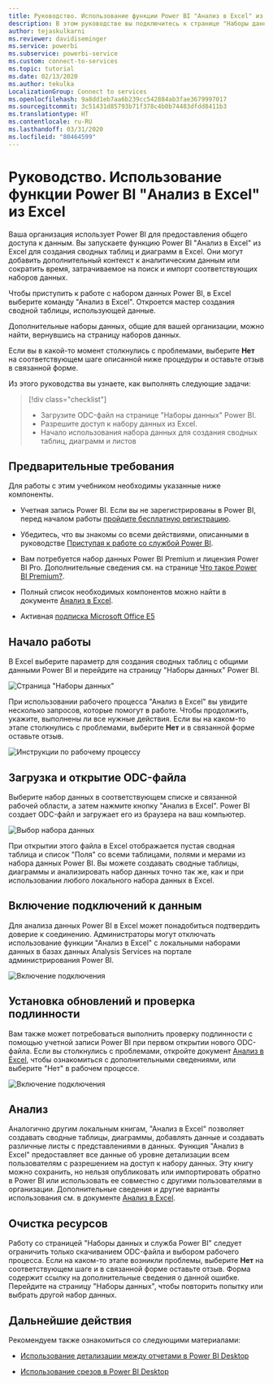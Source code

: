 ```yaml
---
title: Руководство. Использование функции Power BI "Анализ в Excel" из Excel
description: В этом руководстве вы подключитесь к странице "Наборы данных Power BI" из Excel, чтобы импортировать наборы данных в Excel.
author: tejaskulkarni
ms.reviewer: davidiseminger
ms.service: powerbi
ms.subservice: powerbi-service
ms.custom: connect-to-services
ms.topic: tutorial
ms.date: 02/13/2020
ms.author: tekulka
LocalizationGroup: Connect to services
ms.openlocfilehash: 9a8dd1eb7aa6b239cc542884ab3fae3679997017
ms.sourcegitcommit: 3c51431d85793b71f378c4b0b74483dfdd8411b3
ms.translationtype: HT
ms.contentlocale: ru-RU
ms.lasthandoff: 03/31/2020
ms.locfileid: "80464599"
---
```

# <a name="tutorial-use-power-bi-analyze-in-excel-starting-in-excel"></a>Руководство. Использование функции Power BI "Анализ в Excel" из Excel

Ваша организация использует Power BI для предоставления общего доступа к данным. Вы запускаете функцию Power BI "Анализ в Excel" из Excel для создания сводных таблиц и диаграмм в Excel. Они могут добавить дополнительный контекст к аналитическим данным или сократить время, затрачиваемое на поиск и импорт соответствующих наборов данных.

Чтобы приступить к работе с набором данных Power BI, в Excel выберите команду "Анализ в Excel". Откроется мастер создания сводной таблицы, использующей данные.  

Дополнительные наборы данных, общие для вашей организации, можно найти, вернувшись на страницу наборов данных.

Если вы в какой-то момент столкнулись с проблемами, выберите **Нет** на соответствующем шаге описанной ниже процедуры и оставьте отзыв в связанной форме.  

Из этого руководства вы узнаете, как выполнять следующие задачи:

> [!div class="checklist"]
> * Загрузите ODC-файл на странице "Наборы данных" Power BI.
> * Разрешите доступ к набору данных из Excel.
> * Начало использования набора данных для создания сводных таблиц, диаграмм и листов

## <a name="prerequisites"></a>Предварительные требования

Для работы с этим учебником необходимы указанные ниже компоненты.

* Учетная запись Power BI. Если вы не зарегистрированы в Power BI, перед началом работы [пройдите бесплатную регистрацию](https://app.powerbi.com/signupredirect?pbi_source=web).

* Убедитесь, что вы знакомы со всеми действиями, описанными в руководстве [Приступая к работе со службой Power BI](https://docs.microsoft.com/power-bi/service-get-started).

* Вам потребуется набор данных Power BI Premium и лицензия Power BI Pro. Дополнительные сведения см. на странице [Что такое Power BI Premium?](https://docs.microsoft.com/power-bi/service-premium-what-is).

* Полный список необходимых компонентов можно найти в документе [Анализ в Excel](https://docs.microsoft.com/power-bi/service-analyze-in-excel#requirements).

* Активная [подписка Microsoft Office E5](https://www.microsoft.com/microsoft-365/business/office-365-enterprise-e5-business-software?activetab=pivot%3aoverviewtab)

## <a name="get-started"></a>Начало работы

В Excel выберите параметр для создания сводных таблиц с общими данными Power BI и перейдите на страницу "Наборы данных" Power BI.

![Страница "Наборы данных"](media/service-tutorial-analyze-in-excel/tutorial-analyze-in-excel-01.png)

При использовании рабочего процесса "Анализ в Excel" вы увидите несколько запросов, которые помогут в работе. Чтобы продолжить, укажите, выполнены ли все нужные действия. Если вы на каком-то этапе столкнулись с проблемами, выберите **Нет** и в связанной форме оставьте отзыв.

![Инструкции по рабочему процессу](media/service-tutorial-analyze-in-excel/tutorial-analyze-in-excel-02.png)

## <a name="download-and-open-the-odc-file"></a>Загрузка и открытие ODC-файла

Выберите набор данных в соответствующем списке и связанной рабочей области, а затем нажмите кнопку "Анализ в Excel". Power BI создает ODC-файл и загружает его из браузера на ваш компьютер.

![Выбор набора данных](media/service-tutorial-analyze-in-excel/tutorial-analyze-in-excel-03.png)

При открытии этого файла в Excel отображается пустая сводная таблица и список "Поля" со всеми таблицами, полями и мерами из набора данных Power BI. Вы можете создавать сводные таблицы, диаграммы и анализировать набор данных точно так же, как и при использовании любого локального набора данных в Excel.

## <a name="enable-data-connections"></a>Включение подключений к данным

Для анализа данных Power BI в Excel может понадобиться подтвердить доверие к соединению. Администраторы могут отключать использование функции "Анализ в Excel" с локальными наборами данных в базах данных Analysis Services на портале администрирования Power BI.

![Включение подключения](media/service-tutorial-analyze-in-excel/tutorial-analyze-in-excel-04.png)

## <a name="install-updates-and-authenticate"></a>Установка обновлений и проверка подлинности

Вам также может потребоваться выполнить проверку подлинности с помощью учетной записи Power BI при первом открытии нового ODC-файла.  Если вы столкнулись с проблемами, откройте документ [Анализ в Excel](https://docs.microsoft.com/power-bi/service-analyze-in-excel#sign-in-to-power-bi ), чтобы ознакомиться с дополнительными сведениями, или выберите "Нет" в рабочем процессе.

![Включение подключения](media/service-tutorial-analyze-in-excel/tutorial-analyze-in-excel-05.png)

## <a name="analyze-away"></a>Анализ

Аналогично другим локальным книгам, "Анализ в Excel" позволяет создавать сводные таблицы, диаграммы, добавлять данные и создавать различные листы с представлениями в данных. Функция "Анализ в Excel" предоставляет все данные об уровне детализации всем пользователям с разрешением на доступ к набору данных. Эту книгу можно сохранить, но нельзя опубликовать или импортировать обратно в Power BI или использовать ее совместно с другими пользователями в организации. Дополнительные сведения и другие варианты использования см. в документе [Анализ в Excel](https://docs.microsoft.com/power-bi/service-analyze-in-excel#analyze-away).

## <a name="clean-up-resources"></a>Очистка ресурсов

Работу со страницей "Наборы данных и служба Power BI" следует ограничить только скачиванием ODC-файла и выбором рабочего процесса. Если на каком-то этапе возникли проблемы, выберите **Нет** на соответствующем шаге и в связанной форме оставьте отзыв. Форма содержит ссылку на дополнительные сведения о данной ошибке. Перейдите на страницу "Наборы данных", чтобы повторить попытку или выбрать другой набор данных.

## <a name="next-steps"></a>Дальнейшие действия

Рекомендуем также ознакомиться со следующими материалами:

* [Использование детализации между отчетами в Power BI Desktop](https://docs.microsoft.com/power-bi/desktop-cross-report-drill-through)

* [Использование срезов в Power BI Desktop](https://docs.microsoft.com/power-bi/visuals/power-bi-visualization-slicers)
